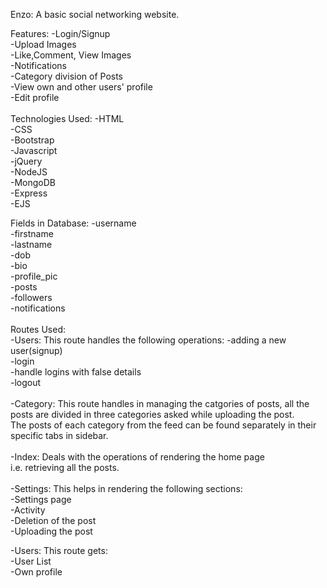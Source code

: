 Enzo:
A basic social networking website.

Features: -Login/Signup <br>
          -Upload Images<br>
          -Like,Comment, View Images<br>
          -Notifications<br>
          -Category division of Posts<br>
          -View own and other users' profile<br>
          -Edit profile<br>
					<br>
Technologies Used: -HTML<br>
						 -CSS<br>
						 -Bootstrap<br>
						 -Javascript<br>
						 -jQuery<br>
						 -NodeJS<br>
						 -MongoDB<br>
						 -Express<br>
						 -EJS<br>
									 

Fields in Database: -username<br>
										-firstname<br>
										-lastname<br>
										-dob<br>
										-bio<br>
										-profile_pic<br>
										-posts<br>
										-followers<br>
										-notifications<br>
										<br>
Routes Used:<br>
-Users: This route handles the following operations:
				-adding a new user(signup)<br>
				-login<br>
				-handle logins with false details<br>
				-logout<br>
				<br>
-Category: This route handles in managing the catgories of posts, all the posts are divided in three categories asked while uploading the post.<br>
					 The posts of each category from the feed can be found separately in their specific tabs in sidebar.<br>
			<br>
-Index: Deals with the operations of rendering the home page<br>
        i.e. retrieving all the posts.<br>
		<br>
-Settings: This helps in rendering the following sections:<br>
						-Settings page<br>
						-Activity<br>
						-Deletion of the post<br>
						-Uploading the post<br>
						
-Users: This route gets:<br>
				-User List<br>
				-Own profile<br>
				
				
				
				
